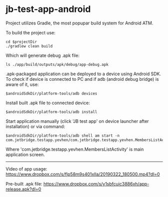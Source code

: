 # jb-test-app-android

Project utilizes Gradle, the most popupar build system for Android ATM.

To build the project use:
```
cd $projectDir
./gradlew clean build
```
Which will generate debug .apk file:
```
ls ./app/build/outputs/apk/debug/app-debug.apk
```

.apk-packaged application can be deployed to a device using Android SDK.
To check if device is connected to PC and if adb (android debug bridge) is aware of it, use:
```
$androidSdkDir/platform-tools/adb devices
```

Install built .apk file to connected device:
```
$androidSdkDir/platform-tools/adb install 
```

Start application manually (click 'JB test app' on device launcher after installation) or via command:
```
$androidSdkDir/platform-tools/adb shell am start -n com.jetbridge.testapp.yevhen/com.jetbridge.testapp.yevhen.MembersListActivity
```
Where 'com.jetbridge.testapp.yevhen.MembersListActivity' is main application screen.

------
Video of app usage:
https://www.dropbox.com/s/flp58m9s401xlla/20190322_180500.mp4?dl=0

Pre-built .apk file:
https://www.dropbox.com/s/y1sbfcuic3886xh/app-release.apk?dl=0
